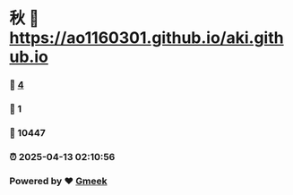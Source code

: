 # 秋 :link: https://ao1160301.github.io/aki.github.io 
### :page_facing_up: [4](https://ao1160301.github.io/aki.github.io/tag.html) 
### :speech_balloon: 1 
### :hibiscus: 10447 
### :alarm_clock: 2025-04-13 02:10:56 
### Powered by :heart: [Gmeek](https://github.com/Meekdai/Gmeek)

